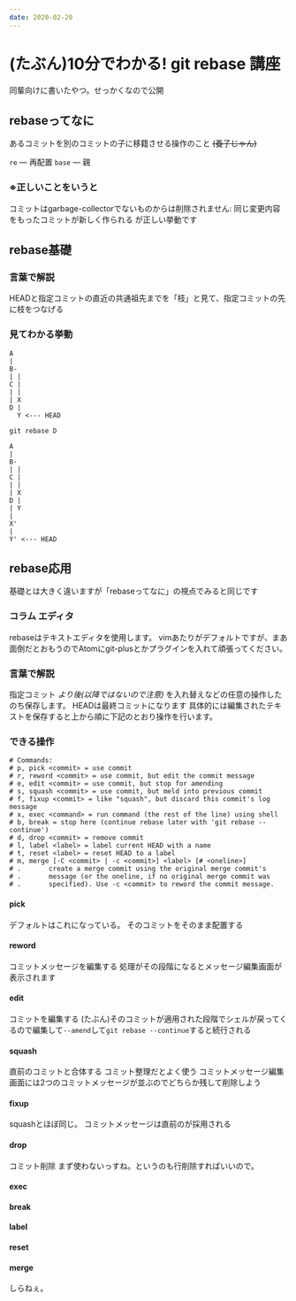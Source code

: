```yaml
---
date: 2020-02-20
---
```


# (たぶん)10分でわかる! git rebase 講座

同輩向けに書いたやつ。せっかくなので公開

## rebaseってなに

あるコミットを別のコミットの子に移籍させる操作のこと ~~(養子じゃん)~~

`re` — 再配置
`base` — 親

### ※正しいことをいうと

コミットはgarbage-collectorでないものからは削除されません: 同じ変更内容をもったコミットが新しく作られる が正しい挙動です

## rebase基礎

### 言葉で解説

HEADと指定コミットの直近の共通祖先までを「枝」と見て、指定コミットの先に枝をつなげる

### 見てわかる挙動

```
A
|
B-
| |
C |
| |
| X
D |
  Y <--- HEAD
```

`git rebase D`

```
A
|
B-
| |
C |
| |
| X
D |
| Y
|
X'
|
Y' <--- HEAD
```

## rebase応用

基礎とは大きく違いますが「rebaseってなに」の視点でみると同じです

### コラム エディタ

rebaseはテキストエディタを使用します。 vimあたりがデフォルトですが、まあ面倒だとおもうのでAtomにgit-plusとかプラグインを入れて頑張ってください。

### 言葉で解説

指定コミット _より後(以降ではないので注意)_ を入れ替えなどの任意の操作したのち保存します。 HEADは最終コミットになります
具体的には編集されたテキストを保存すると上から順に下記のとおり操作を行います。

### できる操作

```
# Commands:
# p, pick <commit> = use commit
# r, reword <commit> = use commit, but edit the commit message
# e, edit <commit> = use commit, but stop for amending
# s, squash <commit> = use commit, but meld into previous commit
# f, fixup <commit> = like "squash", but discard this commit's log message
# x, exec <command> = run command (the rest of the line) using shell
# b, break = stop here (continue rebase later with 'git rebase --continue')
# d, drop <commit> = remove commit
# l, label <label> = label current HEAD with a name
# t, reset <label> = reset HEAD to a label
# m, merge [-C <commit> | -c <commit>] <label> [# <oneline>]
# .       create a merge commit using the original merge commit's
# .       message (or the oneline, if no original merge commit was
# .       specified). Use -c <commit> to reword the commit message.
```

#### pick

デフォルトはこれになっている。 そのコミットをそのまま配置する

#### reword

コミットメッセージを編集する
処理がその段階になるとメッセージ編集画面が表示されます

#### edit

コミットを編集する
(たぶん)そのコミットが適用された段階でシェルが戻ってくるので編集して`--amend`して`git rebase --continue`すると続行される

#### squash

直前のコミットと合体する
コミット整理だとよく使う コミットメッセージ編集画面には2つのコミットメッセージが並ぶのでどちらか残して削除しよう

#### fixup

squashとほぼ同じ。 コミットメッセージは直前のが採用される

#### drop

コミット削除
まず使わないっすね。というのも行削除すればいいので。

#### exec

#### break

#### label

#### reset

#### merge

しらねぇ。
